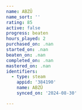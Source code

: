 ```yaml
---
name: ABZÛ
name_sort: ''
rating: 85
active: false
progress: beaten
hours_played: 2
purchased_on: .nan
started_on: .nan
beaten_on: .nan
completed_on: .nan
mastered_on: .nan
identifiers:
  - type: steam
    appid: '384190'
    name: ABZÛ
    synced_on: '2024-08-30'

---
```


